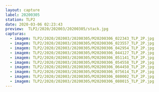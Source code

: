 ```yaml
---
layout: capture
label: 20200305
station: TLP2
date: 2020-03-06 02:23:43
preview:  TLP2/2020/202003/20200305/stack.jpg
capturas:
  - imagem: TLP2/2020/202003/20200305/M20200306_022343_TLP_2P.jpg
  - imagem: TLP2/2020/202003/20200305/M20200306_023557_TLP_2P.jpg
  - imagem: TLP2/2020/202003/20200305/M20200306_042954_TLP_2P.jpg
  - imagem: TLP2/2020/202003/20200305/M20200306_044127_TLP_2P.jpg
  - imagem: TLP2/2020/202003/20200305/M20200306_051141_TLP_2P.jpg
  - imagem: TLP2/2020/202003/20200305/M20200306_054558_TLP_2P.jpg
  - imagem: TLP2/2020/202003/20200305/M20200306_064450_TLP_2P.jpg
  - imagem: TLP2/2020/202003/20200305/M20200306_075614_TLP_2P.jpg
  - imagem: TLP2/2020/202003/20200305/M20200306_080002_TLP_2P.jpg
  - imagem: TLP2/2020/202003/20200305/M20200306_080015_TLP_2P.jpg
---
```

